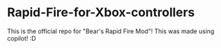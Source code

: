 # Rapid-Fire-for-Xbox-controllers
This is the official repo for "Bear's Rapid Fire Mod"!
This was made using copilot! :D
